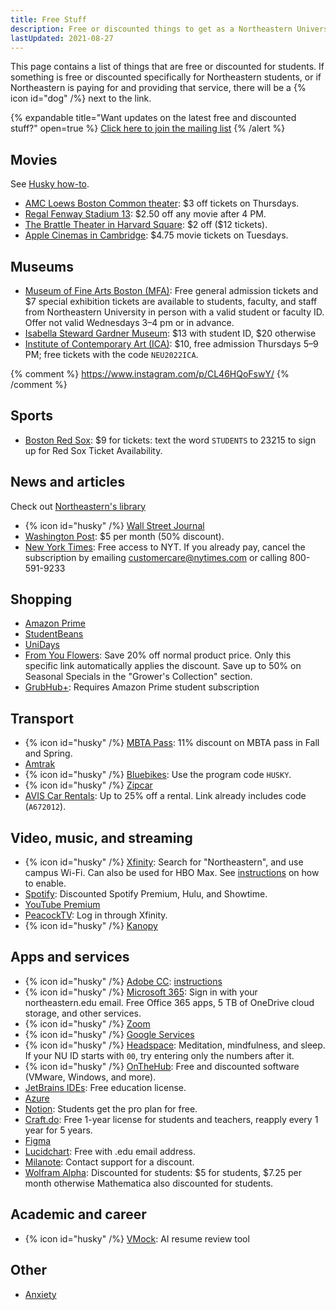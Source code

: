 ```yaml
---
title: Free Stuff
description: Free or discounted things to get as a Northeastern University student including entertainment, transport, attractions, subscriptions, and more
lastUpdated: 2021-08-27
---
```


This page contains a list of things that are free or discounted for students. If something is free or discounted specifically for Northeastern students, or if Northeastern is paying for and providing that service, there will be a {% icon id="dog" /%} next to the link.

{% expandable title="Want updates on the latest free and discounted stuff?" open=true %}
[Click here to join the mailing list](http://eepurl.com/imB7zE)
{% /alert %}

## Movies

See [Husky how-to](https://news.northeastern.edu/2012/01/17/huskycard/).

- [AMC Loews Boston Common theater](https://www.amctheatres.com/movie-theatres/boston/amc-boston-common-19): $3 off tickets on Thursdays.
- [Regal Fenway Stadium 13](https://www.regmovies.com/theatres/regal-fenway-rpx/1930#/buy-tickets-by-cinema?in-cinema=1930&at=2021-08-19&view-mode=list): $2.50 off any movie after 4 PM.
- [The Brattle Theater in Harvard Square](https://www.harvardsquare.com/venue/brattle-theatre/): \$2 off (\$12 tickets).
- [Apple Cinemas in Cambridge](https://www.applecinemas.com/movies): $4.75 movie tickets on Tuesdays.

## Museums

- [Museum of Fine Arts Boston (MFA)](https://mfa.org/tickets): Free general admission tickets and $7 special exhibition tickets are available to students, faculty, and staff from Northeastern University in person with a valid student or faculty ID. Offer not valid Wednesdays 3–4 pm or in advance.
- [Isabella Steward Gardner Museum](https://www.gardnermuseum.org/visit/admissions): $13 with student ID, $20 otherwise
- [Institute of Contemporary Art (ICA)](https://www.icaboston.org/page/university-membership): $10, free admission Thursdays 5–9 PM; free tickets with the code `NEU2022ICA`.

{% comment %}
https://www.instagram.com/p/CL46HQoFswY/
{% /comment %}

## Sports

- [Boston Red Sox](https://www.mlb.com/redsox/tickets/specials/student9s): $9 for tickets: text the word `STUDENTS` to 23215 to sign up for Red Sox Ticket Availability.

## News and articles

Check out [Northeastern's library](https://library.northeastern.edu/resource_discovery/popular-magazine-newspaper-subscriptions/)

- {% icon id="husky" /%} [Wall Street Journal](https://wsj.com/northeastern)
- [Washington Post](https://subscribe.washingtonpost.com/acqlite/edu-offer/): $5 per month (50% discount).
- [New York Times](https://nytimesineducation.com/access-nyt/northeastern-university-boston-ma/): Free access to NYT. If you already pay, cancel the subscription by emailing [customercare@nytimes.com](mailto:customercare@nytimes.com) or calling 800-591-9233

## Shopping

- [Amazon Prime](https://www.amazon.com/Amazon-Student/b?node=668781011)
- [StudentBeans](https://www.studentbeans.com/us)
- [UniDays](https://www.myunidays.com/US/en-US)
- [From You Flowers](https://www.fromyouflowers.com/gsh): Save 20% off normal product price. Only this specific link automatically applies the discount. Save up to 50% on Seasonal Specials in the "Grower's Collection" section.
- [GrubHub+](https://www.amazon.com/prime/offer/GrubHub/student-discount): Requires Amazon Prime student subscription

## Transport

- {% icon id="husky" /%} [MBTA Pass](https://www.northeastern.edu/commutingservices/mbta/student-discounted-semester-pass-program/): 11% discount on MBTA pass in Fall and Spring.
- [Amtrak](https://www.amtrak.com/student-discounts)
- {% icon id="husky" /%} [Bluebikes](https://www.northeastern.edu/commutingservices/bicycling/discounted-blue-bike-sharing-program/): Use the program code `HUSKY`.
- {% icon id="husky" /%} [Zipcar](https://www.zipcar.com/universities/northeastern-university)
- [AVIS Car Rentals](https://www.avis.com/en/association/A672012): Up to 25% off a rental. Link already includes code (`A672012`).

## Video, music, and streaming

- {% icon id="husky" /%} [Xfinity](https://xfinityoncampus.com/): Search for "Northeastern", and use campus Wi-Fi. Can also be used for HBO Max. See [instructions](https://northeastern.service-now.com/tech?id=kb_article&sys_id=117a75791b5a389058845420604bcb26) on how to enable.
- [Spotify](https://www.spotify.com/us/student/): Discounted Spotify Premium, Hulu, and Showtime.
- [YouTube Premium](https://support.google.com/youtube/answer/9158808?hl=en&co=GENIE.Platform%3DAndroid)
- [PeacockTV](https://www.peacocktv.com): Log in through Xfinity.
- {% icon id="husky" /%} [Kanopy](https://northeastern.kanopy.com/category/56)

## Apps and services

- {% icon id="husky" /%} [Adobe CC](https://adobe.northeastern.edu/): [instructions](https://service.northeastern.edu/ogs?id=kb_article&sys_id=0dc2194647f289d0c1c8874c346d43b1)
- {% icon id="husky" /%} [Microsoft 365](https://www.microsoft.com/en-us/education/products/office): Sign in with your northeastern.edu email. Free Office 365 apps, 5 TB of OneDrive cloud storage, and other services.
- {% icon id="husky" /%} [Zoom](https://northeastern.zoom.us/)
- {% icon id="husky" /%} [Google Services](https://service.northeastern.edu/tech?id=kb_article&sys_id=f5fbc2c11b3fb4d058845420604bcba1)
- {% icon id="husky" /%} [Headspace](https://work.headspace.com/northeastern/member-enroll): Meditation, mindfulness, and sleep. If your NU ID starts with `00`, try entering only the numbers after it.
- {% icon id="husky" /%} [OnTheHub](https://neu.onthehub.com/WebStore/Security/SignIn.aspx?rurl=%2fWebStore%2fProductsByMajorVersionList.aspx%3f): Free and discounted software (VMware, Windows, and more).
- [JetBrains IDEs](https://www.jetbrains.com/community/education/): Free education license.
- [Azure](https://azureforeducation.microsoft.com/devtools)
- [Notion](https://www.notion.so/product/notion-for-education): Students get the pro plan for free.
- [Craft.do](https://dollarflightclub.com/student-and-teachers-discount/): Free 1-year license for students and teachers, reapply every 1 year for 5 years.
- [Figma](https://www.figma.com/education/)
- [Lucidchart](https://lucidco.zendesk.com/hc/en-us/articles/360049831771-Get-Started-with-an-Educational-Account): Free with .edu email address.
- [Milanote](https://help.milanote.com/en/articles/3600867-can-i-have-a-discount): Contact support for a discount.
- [Wolfram Alpha](https://www.wolframalpha.com/pro/pricing/students): Discounted for students: $5 for students, $7.25 per month otherwise Mathematica also discounted for students.

## Academic and career

- {% icon id="husky" /%} [VMock](https://www.vmock.com/northeastern): AI resume review tool

## Other

- [Anxiety](https://www.youtube.com/watch?v=pifBpLAun6U)
